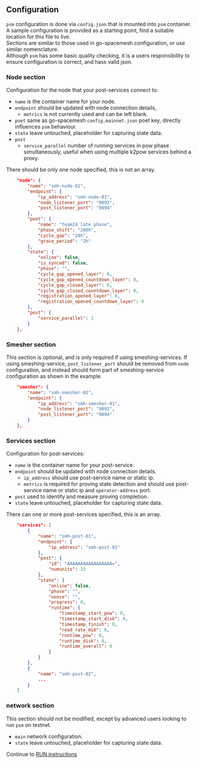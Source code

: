 ## Configuration
`psm` configuration is done via `config.json` that is mounted into `psm` container.
A sample configuration is provided as a starting point, find a suitable location for this file to live.  
Sections are similar to those used in go-spacemesh configuration, or use similar nomenclature.  
Although `psm` has some basic quality checking, it is a users responsibility to ensure configuration is correct, and hass valid json.

### Node section
Configuration for the node that your post-services connect to:
- `name` is the container name for your node.
- `endpoint` should be updated with node connection details,
  - `metrics` is not currently used and can be left blank.
- `poet` same as go-spacemesh `config.mainnet.json` poet key, directly influences `psm` behaviour.
- `state` leave untouched, placeholder for capturing state data.
- `post` 
  - `service_parallel` number of running services in pow phase simultaneously, useful when using multiple k2pow services behind a proxy.

There should be only one node specified, this is not an array.

```json
    "node": {
        "name": "smh-node-01",
        "endpoint": {
            "ip_address": "smh-node-01",
            "node_listener_port": "9092",
            "post_listener_port": "9094"
        },
        "poet": {
            "name": "team24 late phase",
            "phase_shift": "288h",
            "cycle_gap": "24h",
            "grace_period": "2h"
        },
        "state": {
            "online": false,
            "is_synced": false,
            "phase": "",
            "cycle_gap_opened_layer": 0,
            "cycle_gap_opened_countdown_layer": 0,
            "cycle_gap_closed_layer": 0,
            "cycle_gap_closed_countdown_layer": 0,
            "registration_opened_layer": 0,
            "registration_opened_countdown_layer": 0
        },
        "post": {
            "service_parallel": 1
        }
    },
```

### Smesher section
This section is optional, and is only required if using smeshing-services.
If using smeshing-service, `post_listener_port` should be removed from `node` configuration, and instead should form part of smeshing-service configuration as shown in the example.

```json
    "smesher": {
        "name": "smh-smesher-01",
        "endpoint": {
            "ip_address": "smh-smesher-01",
            "node_listener_port": "9092",
            "post_listener_port": "9094"
        }
    },
```

### Services section
Configuration for post-services:
- `name` is the container name for your post-service.
- `endpoint` should be updated with node connection details.
  - `ip_address` should use post-service name or static ip.
  - `metrics` is required for proving state detection and should use post-service name or static ip and `operator-address` port.
- `post` used to identify and measure proving completion.
- `state` leave untouched, placeholder for capturing state data.

There can one or more post-services specified, this is an array.

```json
    "services": [
        {
            "name": "smh-post-01",
            "endpoint": {
                "ip_address": "smh-post-01"
            },
            "post": {
                "id": "AAAAAAAAAAAAAAAAA=",
                "numunits": 32
            },
            "state": {
                "online": false,
                "phase": "",
                "nonce": "",
                "progress": 0,
                "runtime": { 
                    "timestamp_start_pow": 0,
                    "timestamp_start_disk": 0,
                    "timestamp_finish": 0,
                    "read_rate_mib": 0,
                    "runtime_pow": 0,
                    "runtime_disk": 0,
                    "runtime_overall": 0
                }
            }
        },
        {
            "name": "smh-post-02",
            ...
        }
    ]

```

### network section
This section should not be modified, except by advanced users looking to run `psm` on testnet.
- `main` network configuration.
- `state` leave untouched, placeholder for capturing state data.

Continue to [RUN instructions](RUN.md) 